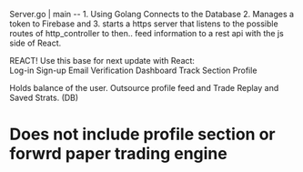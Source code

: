 Server.go | main -- 1. Using Golang Connects to the Database 2. Manages a token to Firebase and 3. starts a https server that listens to the possible routes of http_controller to then.. feed information to a rest api with the js side of React.

REACT! Use this base for next update with React:  
Log-in
Sign-up
Email Verification
Dashboard 
Track Section
Profile

Holds balance of the user. 
Outsource profile feed and Trade Replay and Saved Strats. (DB) 

# Does not include profile section or forwrd paper trading engine 
